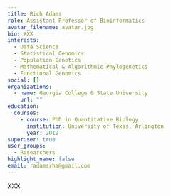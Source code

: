 ```yaml
---
title: Rich Adams
role: Assistant Professor of Bioinformatics
avatar_filename: avatar.jpg
bio: XXX
interests:
  - Data Science
  - Statistical Genomics
  - Population Genetics
  - Mathematical & Algorithmic Phylogenetics
  - Functional Genomics
social: []
organizations:
  - name: Georgia College & State University
    url: ""
education:
  courses:
    - course: PhD in Quantitative Biology
      institution: University of Texas, Arlington
      year: 2019
superuser: true
user_groups:
  - Researchers
highlight_name: false
email: radamsrha@gmail.com
---
```

XXX